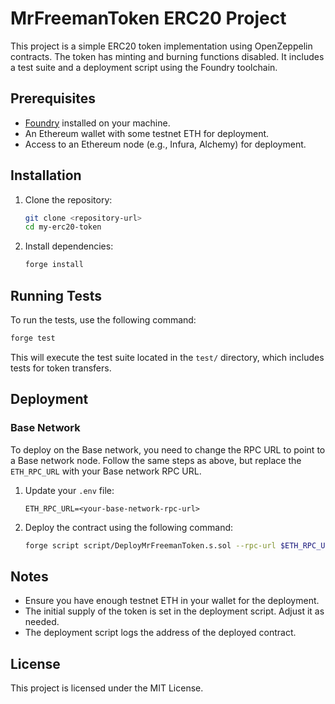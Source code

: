 # MrFreemanToken ERC20 Project

This project is a simple ERC20 token implementation using OpenZeppelin contracts. The token has minting and burning functions disabled. It includes a test suite and a deployment script using the Foundry toolchain.

## Prerequisites

- [Foundry](https://github.com/foundry-rs/foundry) installed on your machine.
- An Ethereum wallet with some testnet ETH for deployment.
- Access to an Ethereum node (e.g., Infura, Alchemy) for deployment.

## Installation

1. Clone the repository:

   ```bash
   git clone <repository-url>
   cd my-erc20-token
   ```

2. Install dependencies:

   ```bash
   forge install
   ```

## Running Tests

To run the tests, use the following command:
```bash
forge test
```

This will execute the test suite located in the `test/` directory, which includes tests for token transfers.

## Deployment

### Base Network

To deploy on the Base network, you need to change the RPC URL to point to a Base network node. Follow the same steps as above, but replace the `ETH_RPC_URL` with your Base network RPC URL.

1. Update your `.env` file:

   ```plaintext
   ETH_RPC_URL=<your-base-network-rpc-url>
   ```

2. Deploy the contract using the following command:

   ```bash
   forge script script/DeployMrFreemanToken.s.sol --rpc-url $ETH_RPC_URL --private-key $PRIVATE_KEY --broadcast
   ```

## Notes

- Ensure you have enough testnet ETH in your wallet for the deployment.
- The initial supply of the token is set in the deployment script. Adjust it as needed.
- The deployment script logs the address of the deployed contract.

## License

This project is licensed under the MIT License.

